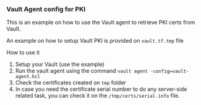 ### Vault Agent config for PKI

This is an example on how to use the Vault agent to retrieve PKI certs from Vault.

An example on how to setup Vault PKI is provided on `vault.tf.tmp` file

How to use it

1. Setup your Vault (use the example)
2. Run the vault agent using the command `vault agent -config=vault-agent.hcl`
3. Check the certificates created on `tmp` folder
4. In case you need the certificate serial number to do any server-side related task, you can check it on the `/tmp/certs/serial.info` file.
